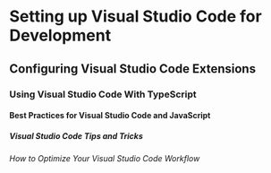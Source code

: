 # Setting up Visual Studio Code for Development

## Configuring Visual Studio Code Extensions

### Using Visual Studio Code With TypeScript

#### Best Practices for Visual Studio Code and JavaScript

##### Visual Studio Code Tips and Tricks

###### How to Optimize Your Visual Studio Code Workflow

